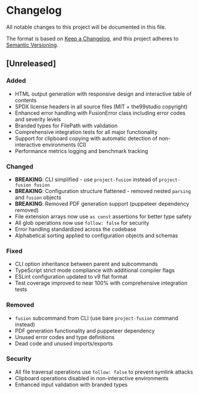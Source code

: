 # Changelog

All notable changes to this project will be documented in this file.

The format is based on [Keep a Changelog](https://keepachangelog.com/en/1.0.0/),
and this project adheres to [Semantic Versioning](https://semver.org/spec/v2.0.0.html).

## [Unreleased]

### Added
- HTML output generation with responsive design and interactive table of contents
- SPDX license headers in all source files (MIT + the99studio copyright)
- Enhanced error handling with FusionError class including error codes and severity levels
- Branded types for FilePath with validation
- Comprehensive integration tests for all major functionality
- Support for clipboard copying with automatic detection of non-interactive environments (CI)
- Performance metrics logging and benchmark tracking

### Changed
- **BREAKING**: CLI simplified - use `project-fusion` instead of `project-fusion fusion`
- **BREAKING**: Configuration structure flattened - removed nested `parsing` and `fusion` objects
- **BREAKING**: Removed PDF generation support (puppeteer dependency removed)
- File extension arrays now use `as const` assertions for better type safety
- All glob operations now use `follow: false` for security
- Error handling standardized across the codebase
- Alphabetical sorting applied to configuration objects and schemas

### Fixed
- CLI option inheritance between parent and subcommands
- TypeScript strict mode compliance with additional compiler flags
- ESLint configuration updated to v9 flat format
- Test coverage improved to near 100% with comprehensive integration tests

### Removed
- `fusion` subcommand from CLI (use bare `project-fusion` command instead)
- PDF generation functionality and puppeteer dependency
- Unused error codes and type definitions
- Dead code and unused imports/exports

### Security
- All file traversal operations use `follow: false` to prevent symlink attacks
- Clipboard operations disabled in non-interactive environments
- Enhanced input validation with branded types